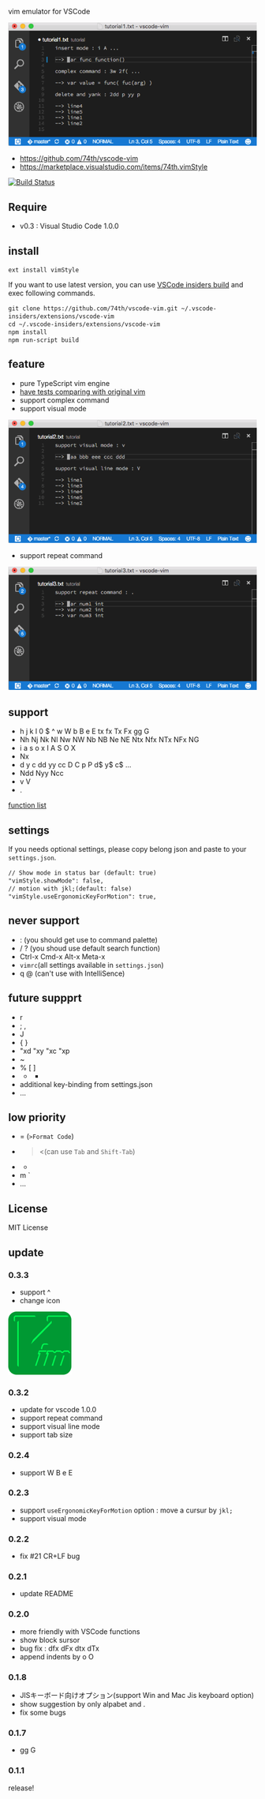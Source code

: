 
vim emulator for VSCode

![vimanimetion](https://raw.githubusercontent.com/74th/vscode-vim/master/tutorial/tutorial1.gif)

* https://github.com/74th/vscode-vim
* https://marketplace.visualstudio.com/items/74th.vimStyle

[![Build Status](https://travis-ci.org/74th/vscode-vim.svg?branch=master)](https://travis-ci.org/74th/vscode-vim)

## Require

* v0.3 : Visual Studio Code 1.0.0 

## install

```
ext install vimStyle
```

If you want to use latest version, you can use [VSCode insiders build](https://code.visualstudio.com/insiders) and exec following commands.

```
git clone https://github.com/74th/vscode-vim.git ~/.vscode-insiders/extensions/vscode-vim
cd ~/.vscode-insiders/extensions/vscode-vim
npm install
npm run-script build
```

## feature

* pure TypeScript vim engine
* [have tests comparing with original vim](https://github.com/74th/vscode-vim/tree/master/test/vim)
* support complex command
* support visual mode

![vimanimetion](https://raw.githubusercontent.com/74th/vscode-vim/master/tutorial/tutorial2.gif)

* support repeat command

![vimanimetion](https://raw.githubusercontent.com/74th/vscode-vim/master/tutorial/tutorial3.gif)

## support

* h j k l 0 $ ^ w W b B e E tx fx Tx Fx gg G
* Nh Nj Nk Nl Nw NW Nb NB Ne NE Ntx Nfx NTx NFx NG
* i a s o x I A S O X
* Nx
* d y c dd yy cc D C p P d$ y$ c$ ...
* Ndd Nyy Ncc
* v V
* .

[function list](https://github.com/74th/vscode-vim/blob/master/quickref.md)

## settings

If you needs optional settings, please copy belong json and paste to your `settings.json`.

```
// Show mode in status bar (default: true)
"vimStyle.showMode": false,
// motion with jkl;(default: false)
"vimStyle.useErgonomicKeyForMotion": true,
```

## never support

* : (you should get use to command palette)
* / ? (you shoud use default search function)
* Ctrl-x Cmd-x Alt-x Meta-x
* `vimrc`(all settings available in `settings.json`)
* q @ (can't use with IntelliSence)

## future suppprt

* r
* ; ,
* J
* { }
* "xd "xy "xc "xp
* ~
* % [ ]
* + -
* additional key-binding from settings.json
* ...

## low priority

* = (`>Format Code`)
* > <(can use `Tab` and  `Shift-Tab`)
* *
* m `
* ...

## License

MIT License

## update

### 0.3.3

* support ^
* change icon

![icon](https://raw.githubusercontent.com/74th/vscode-vim/master/vim.png)

### 0.3.2

* update for vscode 1.0.0
* support repeat command
* support visual line mode
* support tab size

### 0.2.4

* support W B e E

### 0.2.3

* support `useErgonomicKeyForMotion` option : move a cursur by `jkl;`
* support visual mode

### 0.2.2

* fix #21 CR+LF bug

### 0.2.1

* update README

### 0.2.0

* more friendly with VSCode functions
* show block sursor
* bug fix : dfx dFx dtx dTx
* append indents by o O

### 0.1.8

* JISキーボード向けオプション(support Win and Mac Jis keyboard option)
* show suggestion by only alpabet and .
* fix some bugs

### 0.1.7

* gg G

### 0.1.1

release!
